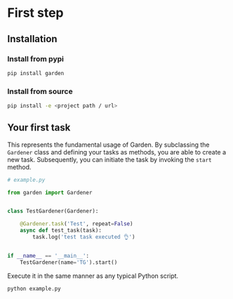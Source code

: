 First step
====

## Installation

### Install from pypi

```sh
pip install garden
```

### Install from source

```sh
pip install -e <project path / url>
```

## Your first task

This represents the fundamental usage of Garden. By subclassing the `Gardener` class and defining your tasks as methods, you are able to create a new task. Subsequently, you can initiate the task by invoking the `start` method.

```python
# example.py

from garden import Gardener


class TestGardener(Gardener):

    @Gardener.task('Test', repeat=False)
    async def test_task(task):
        task.log('test task executed 👌')


if __name__ == '__main__':
    TestGardener(name='TG').start()

```

Execute it in the same manner as any typical Python script.

```sh
python example.py
```